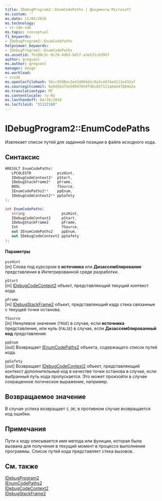 ```yaml
---
title: IDebugProgram2::EnumCodePaths | Документы Microsoft
ms.custom: ''
ms.date: 11/04/2016
ms.technology:
- vs-ide-sdk
ms.topic: conceptual
f1_keywords:
- IDebugProgram2::EnumCodePaths
helpviewer_keywords:
- IDebugProgram2::EnumCodePaths
ms.assetid: fb100c3c-9c29-4d63-bd1f-a3e531cb395f
author: gregvanl
ms.author: gregvanl
manager: douge
ms.workload:
- vssdk
ms.openlocfilehash: 56cc9580ec2e434066d1c0a3ce674a4111e433af
ms.sourcegitcommit: 6a9d5bd75e50947659fd6c837111a6a547884e2a
ms.translationtype: MT
ms.contentlocale: ru-RU
ms.lasthandoff: 04/16/2018
ms.locfileid: "31122188"
---
```

# <a name="idebugprogram2enumcodepaths"></a>IDebugProgram2::EnumCodePaths
Извлекает список путей для заданной позиции в файле исходного кода.  
  
## <a name="syntax"></a>Синтаксис  
  
```cpp  
HRESULT EnumCodePaths(   
   LPCOLESTR            pszHint,  
   IDebugCodeContext2*  pStart,  
   IDebugStackFrame2*   pFrame,  
   BOOL                 fSource,  
   IEnumCodePaths2**    ppEnum,  
   IDebugCodeContext2** ppSafety  
);  
```  
  
```csharp  
int EnumCodePaths(   
   string                 pszHint,  
   IDebugCodeContext2     pStart,  
   IDebugStackFrame2      pFrame,  
   Int                    fSource,  
   out IEnumCodePaths2    ppEnum,  
   out IDebugCodeContext2 ppSafety  
);  
```  
  
#### <a name="parameters"></a>Параметры  
 `pszHint`  
 [in] Слова под курсором в **источника** или **Дизассемблирование** представления в Интегрированной среде разработки.  
  
 `pStart`  
 [in] [IDebugCodeContext2](../../../extensibility/debugger/reference/idebugcodecontext2.md) объект, представляющий текущий контекст кода.  
  
 `pFrame`  
 [in] [IDebugStackFrame2](../../../extensibility/debugger/reference/idebugstackframe2.md) объект, представляющий кадр стека связанные с текущей точки останова.  
  
 `fSource`  
 [in] Ненулевое значение (`TRUE`) в случае, если **источника** представление, или нуль (`FALSE`) в случае, если **Дизассемблированный код** представления.  
  
 `ppEnum`  
 [out] Возвращает [IEnumCodePaths2](../../../extensibility/debugger/reference/ienumcodepaths2.md) объекта, содержащего список путей кода.  
  
 `ppSafety`  
 [out] Возвращает [IDebugCodeContext2](../../../extensibility/debugger/reference/idebugcodecontext2.md) объект, представляющий контекст дополнительный код в качестве точки останова в случае, если выбранный путь кода пропускается. Это может произойти в случае сокращенное логическое выражение, например.  
  
## <a name="return-value"></a>Возвращаемое значение  
 В случае успеха возвращает `S_OK`; в противном случае возвращается код ошибки.  
  
## <a name="remarks"></a>Примечания  
 Пути к коду описывается имя метода или функции, которая была вызвана для получения в текущий момент в процессе выполнения программы. Список путей кода представляет стека вызовов.  
  
## <a name="see-also"></a>См. также  
 [IDebugProgram2](../../../extensibility/debugger/reference/idebugprogram2.md)   
 [IEnumCodePaths2](../../../extensibility/debugger/reference/ienumcodepaths2.md)   
 [IDebugCodeContext2](../../../extensibility/debugger/reference/idebugcodecontext2.md)   
 [IDebugStackFrame2](../../../extensibility/debugger/reference/idebugstackframe2.md)